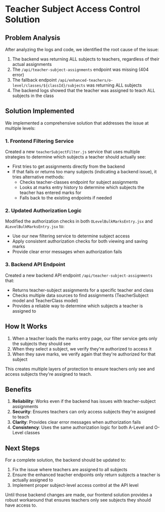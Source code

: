 # Teacher Subject Access Control Solution

## Problem Analysis

After analyzing the logs and code, we identified the root cause of the issue:

1. The backend was returning ALL subjects to teachers, regardless of their actual assignments
2. The `/api/teacher-subject-assignments` endpoint was missing (404 error)
3. The fallback endpoint `/api/enhanced-teachers/o-level/classes/${classId}/subjects` was returning ALL subjects
4. The backend logs showed that the teacher was assigned to teach ALL subjects in the class

## Solution Implemented

We implemented a comprehensive solution that addresses the issue at multiple levels:

### 1. Frontend Filtering Service

Created a new `teacherSubjectFilter.js` service that uses multiple strategies to determine which subjects a teacher should actually see:

- First tries to get assignments directly from the backend
- If that fails or returns too many subjects (indicating a backend issue), it tries alternative methods:
  - Checks teacher-classes endpoint for subject assignments
  - Looks at marks entry history to determine which subjects the teacher has entered marks for
  - Falls back to the existing endpoints if needed

### 2. Updated Authorization Logic

Modified the authorization checks in both `OLevelBulkMarksEntry.jsx` and `ALevelBulkMarksEntry.jsx` to:

- Use our new filtering service to determine subject access
- Apply consistent authorization checks for both viewing and saving marks
- Provide clear error messages when authorization fails

### 3. Backend API Endpoint

Created a new backend API endpoint `/api/teacher-subject-assignments` that:

- Returns teacher-subject assignments for a specific teacher and class
- Checks multiple data sources to find assignments (TeacherSubject model and TeacherClass model)
- Provides a reliable way to determine which subjects a teacher is assigned to

## How It Works

1. When a teacher loads the marks entry page, our filter service gets only the subjects they should see
2. When they select a subject, we verify they're authorized to access it
3. When they save marks, we verify again that they're authorized for that subject

This creates multiple layers of protection to ensure teachers only see and access subjects they're assigned to teach.

## Benefits

1. **Reliability**: Works even if the backend has issues with teacher-subject assignments
2. **Security**: Ensures teachers can only access subjects they're assigned to teach
3. **Clarity**: Provides clear error messages when authorization fails
4. **Consistency**: Uses the same authorization logic for both A-Level and O-Level classes

## Next Steps

For a complete solution, the backend should be updated to:

1. Fix the issue where teachers are assigned to all subjects
2. Ensure the enhanced teacher endpoints only return subjects a teacher is actually assigned to
3. Implement proper subject-level access control at the API level

Until those backend changes are made, our frontend solution provides a robust workaround that ensures teachers only see subjects they should have access to.
